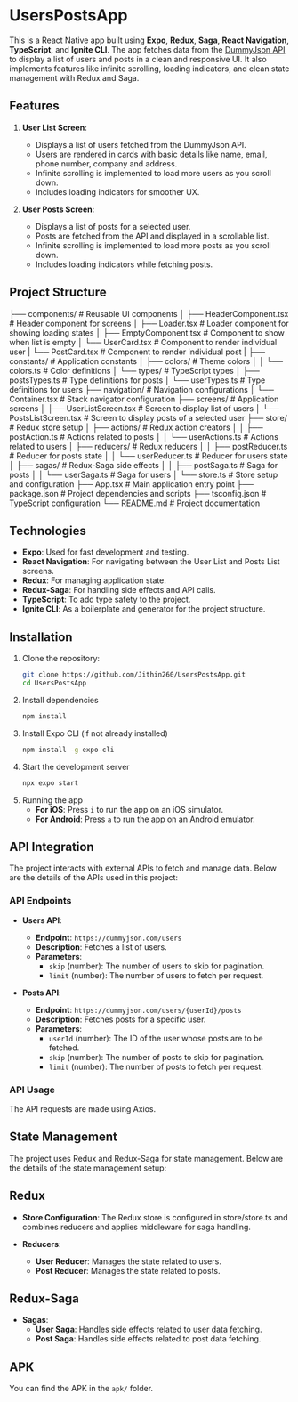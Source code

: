 # UsersPostsApp

This is a React Native app built using **Expo**, **Redux**, **Saga**, **React Navigation**, **TypeScript**, and **Ignite CLI**. The app fetches data from the [DummyJson API](https://dummyjson.com/) to display a list of users and posts in a clean and responsive UI. It also implements features like infinite scrolling, loading indicators, and clean state management with Redux and Saga.

## Features

1. **User List Screen**:
   - Displays a list of users fetched from the DummyJson API.
   - Users are rendered in cards with basic details like name, email, phone number, company and address.
   - Infinite scrolling is implemented to load more users as you scroll down.
   - Includes loading indicators for smoother UX.
  
2. **User Posts Screen**:
   - Displays a list of posts for a selected user.
   - Posts are fetched from the API and displayed in a scrollable list.
   - Infinite scrolling is implemented to load more posts as you scroll down.
   - Includes loading indicators while fetching posts.

## Project Structure

├── components/                  # Reusable UI components
│   ├── HeaderComponent.tsx      # Header component for screens
│   ├── Loader.tsx               # Loader component for showing loading states
│   ├── EmptyComponent.tsx       # Component to show when list is empty
│   └── UserCard.tsx             # Component to render individual user
|   └── PostCard.tsx             # Component to render individual post
|
├── constants/                   # Application constants
│   ├── colors/                  # Theme colors
│   │   └── colors.ts            # Color definitions
│   └── types/                   # TypeScript types
│       ├── postsTypes.ts        # Type definitions for posts
│       └── userTypes.ts         # Type definitions for users
├── navigation/                  # Navigation configurations
│   └── Container.tsx            # Stack navigator configuration
├── screens/                     # Application screens
│   ├── UserListScreen.tsx       # Screen to display list of users
│   └── PostsListScreen.tsx      # Screen to display posts of a selected user
├── store/                       # Redux store setup
│   ├── actions/                 # Redux action creators
│   │   ├── postAction.ts        # Actions related to posts
│   │   └── userActions.ts       # Actions related to users
│   ├── reducers/                # Redux reducers
│   │   ├── postReducer.ts       # Reducer for posts state
│   │   └── userReducer.ts       # Reducer for users state
│   ├── sagas/                   # Redux-Saga side effects
│   │   ├── postSaga.ts          # Saga for posts
│   │   └── userSaga.ts          # Saga for users
│   └── store.ts                 # Store setup and configuration
├── App.tsx                      # Main application entry point
├── package.json                 # Project dependencies and scripts
├── tsconfig.json                # TypeScript configuration
└── README.md                    # Project documentation

## Technologies

- **Expo**: Used for fast development and testing.
- **React Navigation**: For navigating between the User List and Posts List screens.
- **Redux**: For managing application state.
- **Redux-Saga**: For handling side effects and API calls.
- **TypeScript**: To add type safety to the project.
- **Ignite CLI**: As a boilerplate and generator for the project structure.

## Installation

1. Clone the repository:
   ```bash
   git clone https://github.com/Jithin260/UsersPostsApp.git
   cd UsersPostsApp
2. Install dependencies
   ```bash
   npm install
3. Install Expo CLI (if not already installed)
   ```bash
   npm install -g expo-cli
4. Start the development server
   ```bash
   npx expo start
5. Running the app
   - **For iOS**: Press `i` to run the app on an iOS simulator.
   - **For Android**: Press `a` to run the app on an Android emulator.

## API Integration

The project interacts with external APIs to fetch and manage data. Below are the details of the APIs used in this project:

### API Endpoints

- **Users API**:
  - **Endpoint**: `https://dummyjson.com/users`
  - **Description**: Fetches a list of users.
  - **Parameters**:
    - `skip` (number): The number of users to skip for pagination.
    - `limit` (number): The number of users to fetch per request.

- **Posts API**:
  - **Endpoint**: `https://dummyjson.com/users/{userId}/posts`
  - **Description**: Fetches posts for a specific user.
  - **Parameters**:
    - `userId` (number): The ID of the user whose posts are to be fetched.
    - `skip` (number): The number of posts to skip for pagination.
    - `limit` (number): The number of posts to fetch per request.

### API Usage

The API requests are made using Axios.

## State Management

The project uses Redux and Redux-Saga for state management. Below are the details of the state management setup:

## Redux

- **Store Configuration**: The Redux store is configured in store/store.ts and combines reducers and applies middleware for saga handling.

- **Reducers**:
  - **User Reducer**: Manages the state related to users.
  - **Post Reducer**: Manages the state related to posts.

## Redux-Saga

- **Sagas**:
  - **User Saga**: Handles side effects related to user data fetching.
  - **Post Saga**: Handles side effects related to post data fetching.

## APK

You can find the APK in the `apk/` folder.



